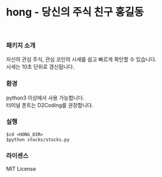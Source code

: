 # hong - 당신의 주식 친구 홍길동

<br>

### 패키지 소개
자신의 관심 주식, 관심 코인의 시세를 쉽고 빠르게 확인할 수 있습니다.<br>
시세는 10초 단위로 갱신됩니다.

### 환경
python3 이상에서 사용 가능합니다.<br>
터미널 폰트는 D2Coding를 권장합니다.

### 실행
```
$cd <HONG_DIR>
$python stocks/stocks.py
```

### 라이센스
MIT License
